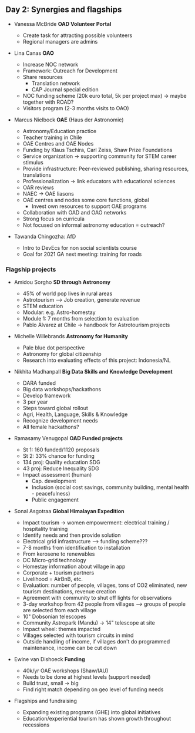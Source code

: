 ## Day 2: Synergies and flagships

- Vanessa McBride **OAD Volunteer Portal** 
  - Create task for attracting possible volunteers
  - Regional managers are admins

- Lina Canas **OAO**
  - Increase NOC network
  - Framework: Outreach for Development
  - Share resources 
    - Translation network
    - CAP Journal special edition
  - NOC funding scheme (20k euro total, 5k per project max) -> maybe together with ROAD?
  - Visitors program (2-3 months visits to OAO)


- Marcus Nielbock **OAE** (Haus der Astronomie)
  - Astronomy/Education practice
  - Teacher training in Chile
  - OAE Centres and OAE Nodes 
  - Funding by Klaus Tschira, Carl Zeiss, Shaw Prize Foundations
  - Service organization -> supporting community for STEM career stimulus
  - Provide infrastructure: Peer-reviewed publishing, sharing resources, translations
  - Professionalization -> link educators with educational sciences
  - OAR reviews
  - NAEC -> OAE liasons
  - OAE centres and nodes some core functions, global
    - Invest own resources to support OAE programs
  - Collaboration with OAD and OAO networks
  - Strong focus on curricula
  - Not focused on informal astronomy education = outreach?

- Tawanda Chingozha: AfD
  - Intro to DevEcs for non social scientists course
  - Goal for 2021 GA next meeting: training for roads

### Flagship projects

- Amidou Sorgho **SD through Astronomy**
  - 45% of world pop lives in rural areas
  - Astrotourism --> Job creation, generate revenue
  - STEM education
  - Modular: e.g. Astro-homestay
  - Module 1: 7 months from selection to evaluation
  - Pablo Álvarez at Chile -> handbook for Astrotourism projects

- Michelle Willebrands **Astronomy for Humanity**
  - Pale blue dot perspective
  - Astronomy for global citizenship
  - Research into evaluating effects of this project: Indonesia/NL
 
- Nikhita Madhanpall **Big Data Skills and Knowledge Development**
  - DARA funded
  - Big data workshops/hackathons
  - Develop framework
  - 3 per year
  - Steps toward global rollout
  - Agri, Health, Language, Skills & Knowledge
  - Recognize development needs
  - All female hackathons?

- Ramasamy Venugopal **OAD Funded projects**
  - St 1: 160 funded/1120 proposals
  - St 2: 33% chance for funding
  - 134 proj: Quality education SDG
  - 43 proj: Reduce Inequality SDG
  - Impact assessment (human)
    - Cap. development
    - Inclusion (social cost savings, community building, mental health - peacefulness)
    - Public engagement  
    
- Sonal Asgotraa **Global Himalayan Expedition**
  - Impact tourism -> women empowerment: electrical training / hospitality training
  - Identify needs and then provide solution
  - Electrical grid infrastructure --> funding scheme???
  - 7-8 months from identification to installation
  - From kerosene to renewables
  - DC Micro-grid technology
  - Homestay information about village in app
  - Corporate + tourism partners
  - Livelihood = AirBnB, etc.
  - Evaluation: number of people, villages, tons of CO2 eliminated, new tourism destinations, revenue creation
  - Agreement with community to shut off lights for observations
  - 3-day workshop from 42 people from villages --> groups of people are selected from each village
  - 10" Dobsonian telescopes
  - Community Astropark (Mandu) -> 14" telescope at site
  - Impact wheel: themes impacted
  - Villages selected with tourism circuits in mind
  - Outside handling of income, if villages don't do programmed maintenance, income can be cut down
  
- Ewine van Dishoeck **Funding**
  - 40k/yr OAE workshops (Shaw/IAU)
  - Needs to be done at highest levels (support needed)
  - Build trust, small -> big
  - Find right match depending on geo level of funding needs
  
- Flagships and fundraising
  - Expanding existing programs (GHE) into global initiatives
  - Education/experiential tourism has shown growth throughout recessions

